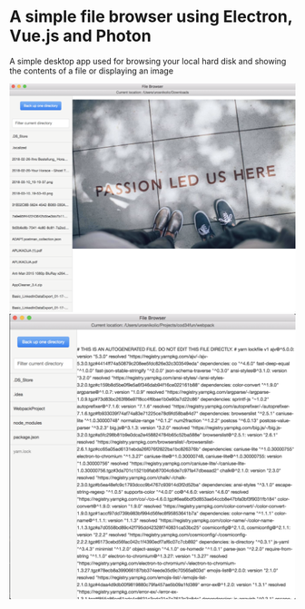 # A simple file browser using Electron, Vue.js and Photon

A simple desktop app used for browsing your local hard disk and showing the contents of a file or displaying an image

![Alt text](./docs/images/browse-image.png?raw=true "Title")
![Alt text](./docs/images/browse-file.png?raw=true "Title")
